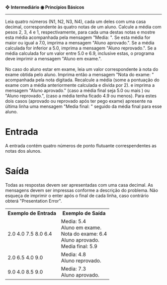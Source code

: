 <b>❖ Intermediário ◉ Princípios Básicos</b><br>
<hr>
Leia quatro números (N1, N2, N3, N4), cada um deles com uma casa decimal, correspondente às quatro notas de um aluno. Calcule a média com pesos 2, 3, 4 e 1, respectivamente, para cada uma destas notas e mostre esta média acompanhada pela mensagem "Media: ". Se esta média for maior ou igual a 7.0, imprima a mensagem "Aluno aprovado.". Se a média calculada for inferior a 5.0, imprima a mensagem "Aluno reprovado.". Se a média calculada for um valor entre 5.0 e 6.9, inclusive estas, o programa deve imprimir a mensagem "Aluno em exame.".
<br><br>
No caso do aluno estar em exame, leia um valor correspondente à nota do exame obtida pelo aluno. Imprima então a mensagem "Nota do exame: " acompanhada pela nota digitada. Recalcule a média (some a pontuação do exame com a média anteriormente calculada e divida por 2). e imprima a mensagem "Aluno aprovado." (caso a média final seja 5.0 ou mais ) ou "Aluno reprovado.", (caso a média tenha ficado 4.9 ou menos). Para estes dois casos (aprovado ou reprovado após ter pego exame) apresente na última linha uma mensagem "Media final: " seguido da média final para esse aluno.

<h1>Entrada</h1>

A entrada contém quatro números de ponto flutuante correspendentes as notas dos alunos.

<h1>Saída</h1>

Todas as respostas devem ser apresentadas com uma casa decimal. As mensagens devem ser impressas conforme a descrição do problema. Não esqueça de imprimir o enter após o final de cada linha, caso contrário obterá "Presentation Error".

<table>
  <tr>
    <th>Exemplo de Entrada</th>
    <th>Exemplo de Saída</th>
  </tr>
  <tr>
    <td>2.0 4.0 7.5 8.0 6.4</td>
    <td>Media: 5.4<br>Aluno em exame.<br>Nota do exame: 6.4<br>Aluno aprovado.<br>Media final: 5.9</td>
  </tr>
  <tr>
    <td>2.0 6.5 4.0 9.0</td>
    <td>Media: 4.8<br>Aluno reprovado.</td>
  </tr>
   <tr>
    <td>9.0 4.0 8.5 9.0</td>
    <td>Media: 7.3<br>Aluno aprovado.</td>
  </tr>
</table>
